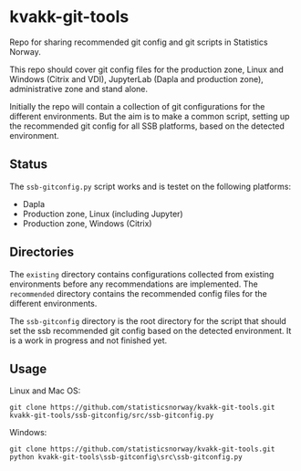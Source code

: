 # kvakk-git-tools
Repo for sharing recommended git config and git scripts in Statistics Norway.

This repo should cover git config files for the production zone, Linux
and Windows (Citrix and VDI), JupyterLab (Dapla and production zone),
administrative zone and stand alone.

Initially the repo will contain a collection of git configurations for the different
environments. But the aim is to make a common script, setting up the recommended
git config for all SSB platforms, based on the detected environment.

## Status
The `ssb-gitconfig.py` script works and is testet on the following platforms:
- Dapla
- Production zone, Linux (including Jupyter)
- Production zone, Windows (Citrix)

## Directories
The `existing` directory contains configurations collected from existing environments
before any recommendations are implemented. The `recommended` directory contains the
recommended config files for the different environments.

The `ssb-gitconfig` directory is the root directory for the script that should
set the ssb recommended git config based on the detected environment. It is a
work in progress and not finished yet.

## Usage
Linux and Mac OS:
```shell
git clone https://github.com/statisticsnorway/kvakk-git-tools.git
kvakk-git-tools/ssb-gitconfig/src/ssb-gitconfig.py
```

Windows:
```shell
git clone https://github.com/statisticsnorway/kvakk-git-tools.git
python kvakk-git-tools\ssb-gitconfig\src\ssb-gitconfig.py
```
